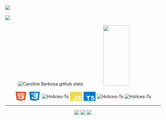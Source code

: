 [![](https://readme-typing-svg.herokuapp.com/?color=16fd00&size=35&center=true&vCenter=true&width=1000&lines=HELLO!,+My+name+is+Holices+Sanson;I'm+a+front-end+developer;Welcome!+:%29)](https://git.io/typing-svg)

[![](https://github-readme-activity-graph.vercel.app/graph?username=holices&bg_color=0d1117&color=DCDCDC&line=16fd00&point=DCDCDC&area=true&hide_border=true)](https://github.com/ashutosh00710/github-readme-activity-graph)

<div align="center">  
  <img width="49%" height="195px" src="https://github-readme-stats.vercel.app/api?username=holices&show_icons=true&count_private=true&hide_border=true&title_color=16fd00&icon_color=16fd00&text_color=DCDCDC&bg_color=0d1117" alt="Caroline Barbosa github stats" /> 
  <img width="41%" height="195px" src="https://github-readme-stats.vercel.app/api/top-langs/?username=holices&layout=compact&hide_border=true&title_color=16fd00&text_color=DCDCDC&bg_color=0d1117" />
</div>

<div align="center"><br>
  <img align="center" alt="Holices-HTML" height="30" width="40" src="https://raw.githubusercontent.com/devicons/devicon/master/icons/html5/html5-original.svg">
  <img align="center" alt="Holices-CSS" height="30" width="40" src="https://raw.githubusercontent.com/devicons/devicon/master/icons/css3/css3-original.svg">
  <img align="center" alt="Holices-Ts" height="30" width="40" src="https://cdn.jsdelivr.net/gh/devicons/devicon@latest/icons/tailwindcss/tailwindcss-original.svg">
  <img align="center" alt="Holices-Js" height="30" width="40" src="https://raw.githubusercontent.com/devicons/devicon/master/icons/javascript/javascript-plain.svg">
  <img align="center" alt="Holices-Ts" height="30" width="40" src="https://raw.githubusercontent.com/devicons/devicon/master/icons/typescript/typescript-plain.svg">
  <img align="center" alt="Holices-Ts" height="30" width="40" src="https://cdn.jsdelivr.net/gh/devicons/devicon/icons/react/react-original.svg">
  <img align="center" alt="Holices-Ts" height="30" width="40" src="https://cdn.jsdelivr.net/gh/devicons/devicon@latest/icons/nextjs/nextjs-original.svg">
</div>

<hr>

<div align="center"> 
  <a href="https://instagram.com/holicesjr" target="_blank"><img src="https://img.shields.io/badge/-Instagram-%23E4405F?style=for-the-badge&logo=instagram&logoColor=white" target="_blank"></a>
  <a href = "mailto:dev.holices@gmail.com"><img src="https://img.shields.io/badge/-Gmail-%23333?style=for-the-badge&logo=gmail&logoColor=white" target="_blank"></a>
  <a href="https://www.linkedin.com/in/holices-sanson-b6a9b4240/" target="_blank"><img src="https://img.shields.io/badge/-LinkedIn-%230077B5?style=for-the-badge&logo=linkedin&logoColor=white" target="_blank"></a> 
</div>
